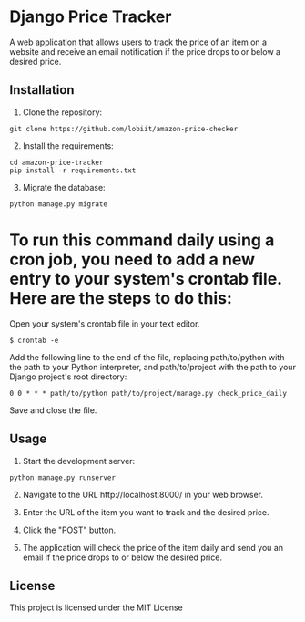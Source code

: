 # Django Price Tracker

A web application that allows users to track the price of an item on a website and receive an email notification if the price drops to or below a desired price.

## Installation

1. Clone the repository:

```
git clone https://github.com/lobiit/amazon-price-checker
```

2. Install the requirements:

```
cd amazon-price-tracker
pip install -r requirements.txt
```

3. Migrate the database:

```
python manage.py migrate
```
# To run this command daily using a cron job, you need to add a new entry to your system's crontab file. Here are the steps to do this:

Open your system's crontab file in your text editor.
````
$ crontab -e
````
Add the following line to the end of the file, replacing path/to/python with the path to your Python interpreter, and path/to/project with the path to your Django project's root directory:
````
0 0 * * * path/to/python path/to/project/manage.py check_price_daily
````

Save and close the file.
## Usage

1. Start the development server:

```
python manage.py runserver
```

2. Navigate to the URL http://localhost:8000/ in your web browser.

3. Enter the URL of the item you want to track and the desired price.

4. Click the "POST" button.

5. The application will check the price of the item daily and send you an email if the price drops to or below the desired price.

## License

This project is licensed under the MIT License
